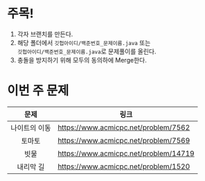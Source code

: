 # 주목!

1. 각자 브랜치를 만든다.
2. 해당 폴더에서 `깃헙아이디/백준번호_문제이름.java` 또는   
`깃헙아이디/백준번호_문제이름.java`로 문제풀이를 올린다.
3. 충돌을 방지하기 위해 모두의 동의하에 Merge한다.     

# 이번 주 문제


|문제|링크|
|:-----:|-|
|나이트의 이동| https://www.acmicpc.net/problem/7562|
|토마토|https://www.acmicpc.net/problem/7569|
|빗물|https://www.acmicpc.net/problem/14719|
|내리막 길|https://www.acmicpc.net/problem/1520|

